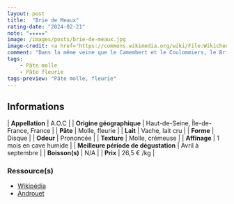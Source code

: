 ```yaml
---
layout: post
title:  "Brie de Meaux"
rating-date: "2024-02-21"
note: "★★★★★"
image: /images/posts/brie-de-meaux.jpg
image-credit: <a href="https://commons.wikimedia.org/wiki/File:Wikicheese_-_Brie_de_Meaux_-_20150515_-_022.jpg">Thesupermat</a>, <a href="https://creativecommons.org/licenses/by-sa/4.0">CC BY-SA 4.0</a>, via Wikimedia Commons
comment: "Dans la même veine que le Camembert et le Coulommiers, le Brie de Meaux est un peu plus fruité avec un goût également prononcé. Également très bon, le Brie truffé."
tags:
    - Pâte molle
    - Pâte fleurie
tags-preview: "Pâte molle, fleurie"
---
```


## Informations

| **Appellation** | A.O.C |
| **Origine géographique** | Haut-de-Seine, Île-de-France, France |
| **Pâte** | Molle, fleurie |
| **Lait** | Vache, lait cru |
| **Forme** | Disque |
| **Odeur** | Prononcée |
| **Texture** | Molle, crémeuse |
| **Affinage** | 1 mois en cave humide |
| **Meilleure période de dégustation** | Avril à septembre |
| **Boisson(s)** | N/A |
| **Prix** | 26,5 € /kg |

### Ressource(s)
* [Wikipédia](https://fr.wikipedia.org/wiki/Brie_de_Meaux)
* [Androuet](https://androuet.com/Brie-de-Meaux-123.html)